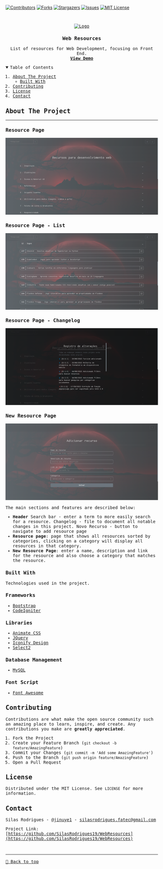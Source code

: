 [![Contributors][contributors-shield]][contributors-url]
[![Forks][forks-shield]][forks-url]
[![Stargazers][stars-shield]][stars-url]
[![Issues][issues-shield]][issues-url]
[![MIT License][license-shield]][license-url]

<!-- PROJECT LOGO -->
<br />
<samp>
<p align="center">
  <a href="https://github.com/SilasRodrigues19/WebResources">
    <img src="./favicon.ico" alt="Logo" width="80" height="80">
  </a>

  <h3 align="center">Web Resources</h3>

  <p align="center">
    List of resources for Web Development, focusing on Front End.
    <br />
    <a href="http://webresources.epizy.com"><strong>View Demo</strong></a>
    <br />
  </p>
</p>

<!-- TABLE OF CONTENTS -->
<details open="open">
  <summary>Table of Contents</summary>
  <ol>
    <li>
      <a href="#about-the-project">About The Project</a>
      <ul>
        <li><a href="#built-with">Built With</a></li>
      </ul>
    </li>
    <li><a href="#contributing">Contributing</a></li>
    <li><a href="#license">License</a></li>
    <li><a href="#contact">Contact</a></li>
  </ol>
</details>

<!-- ABOUT THE PROJECT -->

## About The Project

<hr>

### Resource Page

[![Preview][product-screenshot]](http://webresources.epizy.com)

### Resource Page - List

[![Preview][product-screenshot2]](http://webresources.epizy.com)

### Resource Page - Changelog

[![Preview][product-screenshot3]](http://webresources.epizy.com)

### New Resource Page

[![Preview][product-screenshot4]](http://webresources.epizy.com)

The main sections and features are described below:

- **Header**
  Search bar - enter a term to more easily search for a resource.
  Changelog - file to document all notable changes in this project.
  Novo Recurso - button to navigate to add resource page
- **Resource page**: page that shows all resources sorted by categories, clicking on a category will display all resources in that category.
- **New Resource Page**: enter a name, description and link for the resource and also choose a category that matches the resource.

### Built With

Technologies used in the project.

### Frameworks

- [Bootstrap](https://getbootstrap.com)
- [CodeIgniter](https://codeigniter.com)

### Libraries

- [Animate CSS](https://animate.style)
- [JQuery](https://jquery.com)
- [Iconify Design](https://iconify.design)
- [Select2](https://select2.org)

### Database Management

- [MySQL](https://www.mysql.com)

### Font Script

- [Font Awesome](https://fontawesome.com)

<!-- CONTRIBUTING -->

## Contributing

Contributions are what make the open source community such an amazing place to learn, inspire, and create. Any contributions you make are **greatly appreciated**.

1. Fork the Project
2. Create your Feature Branch (`git checkout -b feature/AmazingFeature`)
3. Commit your Changes (`git commit -m 'Add some AmazingFeature'`)
4. Push to the Branch (`git push origin feature/AmazingFeature`)
5. Open a Pull Request

<!-- LICENSE -->

## License

Distributed under the MIT License. See `LICENSE` for more information.

<!-- CONTACT -->

## Contact

Silas Rodrigues - [@jinuye1](https://twitter.com/jinuye1) - silasrodrigues.fatec@gmail.com

Project Link: [https://github.com/SilasRodrigues19/WebResources](https://github.com/SilasRodrigues19/WebResources) <br>

<!-- MARKDOWN LINKS & IMAGES -->
<!-- https://www.markdownguide.org/basic-syntax/#reference-style-links -->

[contributors-shield]: https://img.shields.io/github/contributors/SilasRodrigues19/WebResources.svg?style=for-the-badge
[contributors-url]: https://github.com/SilasRodrigues19/WebResources/graphs/contributors
[forks-shield]: https://img.shields.io/github/forks/SilasRodrigues19/WebResources.svg?style=for-the-badge
[forks-url]: https://github.com/SilasRodrigues19/WebResources/network/members
[stars-shield]: https://img.shields.io/github/stars/SilasRodrigues19/WebResources.svg?style=for-the-badge
[stars-url]: https://github.com/SilasRodrigues19/WebResources/stargazers
[issues-shield]: https://img.shields.io/github/issues/SilasRodrigues19/WebResources.svg?style=for-the-badge
[issues-url]: https://github.com/SilasRodrigues19/WebResources/issues
[license-shield]: https://img.shields.io/github/license/SilasRodrigues19/WebResources.svg?style=for-the-badge
[license-url]: https://github.com/SilasRodrigues19/WebResources/blob/master/LICENSE
[product-screenshot]: ./public/img/screenshots/preview.png
[product-screenshot2]: ./public/img/screenshots/preview2.png
[product-screenshot3]: ./public/img/screenshots/preview3.png
[product-screenshot4]: ./public/img/screenshots/preview4.png
[license-url]: https://github.com/SilasRodrigues19/WebResources/blob/master/LICENSE

<br><hr>
[🔼 Back to top](#Web-Resources)
